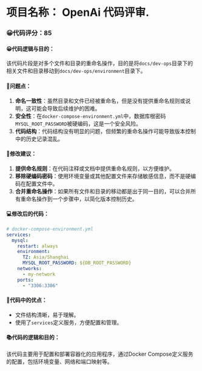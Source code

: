 # 项目名称： OpenAi 代码评审.
### 😀代码评分：85
#### 😀代码逻辑与目的：
该代码片段是对多个文件和目录的重命名操作，目的是将`docs/dev-ops`目录下的相关文件和目录移动到`docs/dev-ops/environment`目录下。

#### 🤔问题点：
1. **命名一致性**：虽然目录和文件已经被重命名，但是没有提供重命名规则或说明，这可能会导致后续维护的困难。
2. **安全性**：在`docker-compose-environment.yml`中，数据库根密码`MYSQL_ROOT_PASSWORD`被硬编码，这是一个安全风险。
3. **代码结构**：代码结构没有明显的问题，但频繁的重命名操作可能导致版本控制中的历史记录混乱。

#### 🎯修改建议：
1. **提供命名规则**：在代码注释或文档中提供重命名规则，以方便维护。
2. **移除硬编码密码**：使用环境变量或其他配置文件来存储敏感信息，而不是硬编码在配置文件中。
3. **合并重命名操作**：如果所有文件和目录的移动都是出于同一目的，可以合并所有重命名操作到一个步骤中，以简化版本控制历史。

#### 💻修改后的代码：
```yaml
# docker-compose-environment.yml
services:
  mysql:
    restart: always
    environment:
      TZ: Asia/Shanghai
      MYSQL_ROOT_PASSWORD: ${DB_ROOT_PASSWORD}
    networks:
      - my-network
    ports:
      - "3306:3306"
```

#### 🌟代码中的优点：
- 文件结构清晰，易于理解。
- 使用了`services`定义服务，方便配置和管理。

#### 📚代码的逻辑和目的：
该代码主要用于配置和部署容器化的应用程序，通过Docker Compose定义服务的配置，包括环境变量、网络和端口映射等。